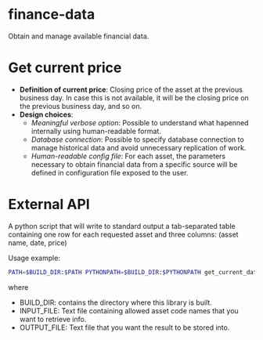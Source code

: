 # finance-data
Obtain and manage available financial data.

# Get current price

* **Definition of current price**: Closing price of the asset at the previous business day. In case this is not 
available, it will be the closing price on the previous business day, and so on.
* **Design choices**:
  * *Meaningful verbose option*: Possible to understand what hapenned internally using human-readable format.
  * *Database connection*: Possible to specify database connection to manage historical data and avoid unnecessary
     replication of work.
  * *Human-readable config file*: For each asset, the parameters necessary to obtain financial data from a specific source will be defined in configuration file exposed to the user.

# External API

A python script that will write to standard output a tab-separated table containing one row for each requested asset and 
three columns: (asset name, date, price)

Usage example:

```bash
PATH=$BUILD_DIR:$PATH PYTHONPATH=$BUILD_DIR:$PYTHONPATH get_current_data.py -i $INPUT_FILE > $OUTPUT_FILE
``` 
where
* BUILD_DIR: contains the directory where this library is built.
* INPUT_FILE: Text file containing allowed asset code names that you want to retrieve info.
* OUTPUT_FILE: Text file that you want the result to be stored into.